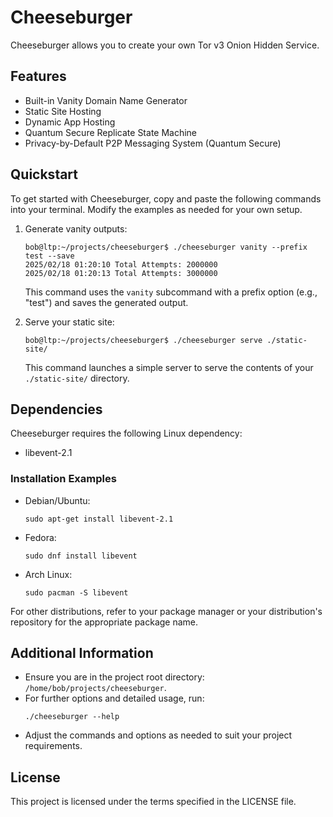 # Cheeseburger

Cheeseburger allows you to create your own Tor v3 Onion Hidden Service.

## Features

- Built-in Vanity Domain Name Generator
- Static Site Hosting
- Dynamic App Hosting
- Quantum Secure Replicate State Machine
- Privacy-by-Default P2P Messaging System (Quantum Secure)

## Quickstart

To get started with Cheeseburger, copy and paste the following commands into your terminal. Modify the examples as needed for your own setup.

1. Generate vanity outputs:
   ```
   bob@ltp:~/projects/cheeseburger$ ./cheeseburger vanity --prefix test --save
   2025/02/18 01:20:10 Total Attempts: 2000000
   2025/02/18 01:20:13 Total Attempts: 3000000
   ```
   This command uses the `vanity` subcommand with a prefix option (e.g., "test") and saves the generated output.

2. Serve your static site:
   ```
   bob@ltp:~/projects/cheeseburger$ ./cheeseburger serve ./static-site/
   ```
   This command launches a simple server to serve the contents of your `./static-site/` directory.

## Dependencies

Cheeseburger requires the following Linux dependency:

- libevent-2.1

### Installation Examples

- Debian/Ubuntu:
  ```
  sudo apt-get install libevent-2.1
  ```
- Fedora:
  ```
  sudo dnf install libevent
  ```
- Arch Linux:
  ```
  sudo pacman -S libevent
  ```

For other distributions, refer to your package manager or your distribution's repository for the appropriate package name.

## Additional Information

- Ensure you are in the project root directory: `/home/bob/projects/cheeseburger`.
- For further options and detailed usage, run:
  ```
  ./cheeseburger --help
  ```
- Adjust the commands and options as needed to suit your project requirements.

## License

This project is licensed under the terms specified in the LICENSE file.

